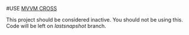 #USE [MVVM CROSS](https://github.com/slodge/MvvmCross)
  
This project should be considered inactive. You should not be using this. Code will be left on *lastsnapshot* branch.
